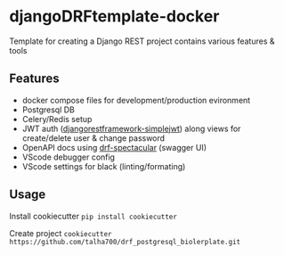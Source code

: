 # djangoDRFtemplate-docker

Template for creating a Django REST project contains various features & tools

## Features
- docker compose files for development/production evironment
- Postgresql DB
- Celery/Redis setup
- JWT auth ([djangorestframework-simplejwt](https://django-rest-framework-simplejwt.readthedocs.io/en/latest/)) along views for create/delete user & change password
- OpenAPI docs using [drf-spectacular](https://drf-spectacular.readthedocs.io/en/latest/) (swagger UI)
- VScode debugger config
- VScode settings for black (linting/formating)



## Usage

Install cookiecutter
`pip install cookiecutter`

Create project
`cookiecutter https://github.com/talha700/drf_postgresql_biolerplate.git`  

